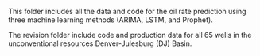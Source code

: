 This folder includes all the data and code for the oil rate prediction using three machine learning methods (ARIMA, LSTM, and Prophet).

The revision folder include code and production data for all 65 wells in the unconventional resources Denver-Julesburg (DJ) Basin. 
